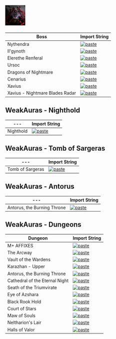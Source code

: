 ## ![WeakAuras - Emerald Nightmare](https://raw.githubusercontent.com/dopalone/Addons-7.3.5/main/Stuff/Xavius_icon_64x64.png)

| Boss       | Import String |
|------------|---------------|
| Nythendra  | [![paste](https://img.shields.io/badge/-Pastebin-blue?logo=pastebin&logoColor=white)](https://pastebin.com/hvEcmq2G) |
| Il'gynoth  | [![paste](https://img.shields.io/badge/-Pastebin-blue?logo=pastebin&logoColor=white)](https://pastebin.com/G1N1uG89) |
| Elerethe Renferal  | [![paste](https://img.shields.io/badge/-Pastebin-blue?logo=pastebin&logoColor=white)](https://pastebin.com/GFHu2Eie) |
| Ursoc  | [![paste](https://img.shields.io/badge/-Pastebin-blue?logo=pastebin&logoColor=white)](https://pastebin.com/UjaJGWBb) |
| Dragons of Nightmare  | [![paste](https://img.shields.io/badge/-Pastebin-blue?logo=pastebin&logoColor=white)](https://pastebin.com/YXHzj5S4) |
| Cenarius  | [![paste](https://img.shields.io/badge/-Pastebin-blue?logo=pastebin&logoColor=white)](https://pastebin.com/pWPZQCX0) |
| Xavius  | [![paste](https://img.shields.io/badge/-Pastebin-blue?logo=pastebin&logoColor=white)](https://pastebin.com/YmtZbZ0g) |
| Xavius - Nightmare Blades Radar  | [![paste](https://img.shields.io/badge/-Pastebin-blue?logo=pastebin&logoColor=white)](https://pastebin.com/92hrTNVU) |


## WeakAuras - Nighthold
| ---     | Import String |
|------------|---------------|
| Nighthold  | [![paste](https://img.shields.io/badge/-Pastebin-blue?logo=pastebin&logoColor=white)](https://pastebin.com/2YXGbukq) |

## WeakAuras - Tomb of Sargeras
| ---     | Import String |
|------------|---------------|
| Tomb of Sargeras  | [![paste](https://img.shields.io/badge/-Pastebin-blue?logo=pastebin&logoColor=white)](https://pastebin.com/sskukT9e) |

## WeakAuras - Antorus
| ---     | Import String |
|------------|---------------|
| Antorus, the Burning Throne  | [![paste](https://img.shields.io/badge/-Pastebin-blue?logo=pastebin&logoColor=white)](https://pastebin.com/nd3ZWazj) |

## WeakAuras - Dungeons
| Dungeon    | Import String |
|------------|---------------|
| M+ AFFIXES  | [![paste](https://img.shields.io/badge/-Pastebin-blue?logo=pastebin&logoColor=white)](https://pastes.io/affixes-37) |
| The Arcway  | [![paste](https://img.shields.io/badge/-Pastebin-blue?logo=pastebin&logoColor=white)](https://pastebin.com/vyaF3kLq) |
| Vault of the Wardens  | [![paste](https://img.shields.io/badge/-Pastebin-blue?logo=pastebin&logoColor=white)](https://pastebin.com/uJRUNtpu) |
| Karazhan - Upper  | [![paste](https://img.shields.io/badge/-Pastebin-blue?logo=pastebin&logoColor=white)](https://pastebin.com/UHmsnds7) |
| Antorus, the Burning Throne  | [![paste](https://img.shields.io/badge/-Pastebin-blue?logo=pastebin&logoColor=white)](https://pastebin.com/nd3ZWazj) |
| Cathedral of the Eternal Night  | [![paste](https://img.shields.io/badge/-Pastebin-blue?logo=pastebin&logoColor=white)](https://pastebin.com/SK7FiDE8) |
| Seath of the Triumvirate  | [![paste](https://img.shields.io/badge/-Pastebin-blue?logo=pastebin&logoColor=white)](https://pastebin.com/CL7nY8U1) |
| Eye of Azshara  | [![paste](https://img.shields.io/badge/-Pastebin-blue?logo=pastebin&logoColor=white)](https://pastebin.com/xekhk8ts) |
| Black Rook Hold  | [![paste](https://img.shields.io/badge/-Pastebin-blue?logo=pastebin&logoColor=white)](https://pastebin.com/Cg2meG4N) |
| Court of Stars  | [![paste](https://img.shields.io/badge/-Pastebin-blue?logo=pastebin&logoColor=white)](https://pastebin.com/K2kTFATP) |
| Maw of Souls  | [![paste](https://img.shields.io/badge/-Pastebin-blue?logo=pastebin&logoColor=white)](https://pastebin.com/mgjs5svC) |
| Neltharion's Lair  | [![paste](https://img.shields.io/badge/-Pastebin-blue?logo=pastebin&logoColor=white)](https://privatebin.net/?dbe0d2bb9e573112#GDQBBGTAKgEs6LUMa8LqyvPYbc7BaN3LPtrQtPXqTmXX) |
| Halls of Valor  | [![paste](https://img.shields.io/badge/-Pastebin-blue?logo=pastebin&logoColor=white)](https://privatebin.net/?34623b0a3b080329#4ejjnCGTna2gQC3GDai9NhJ4XLwVMzfkAvNr4qe5iQJS) |
